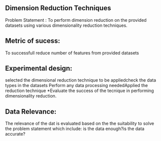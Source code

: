 
## Dimension Reduction Techniques
Problem Statement :
To perform dimension reduction on the provided datasets using various dimensionality reduction techniques.

## Metric of sucess:
To successfull reduce number of features from provided datasets

## Experimental design:
selected the dimensional reduction technique to be appliedcheck the data types in the datasets Perform any data processing neededApplied the reduction technique *Evaluate the success of the tecnique in performing dimensionality reduction.

## Data Relevance:
The relevance of the dat is evaluated based on the the suitability to solve the problem statement which include:
is the data enough?is the data accurate?


